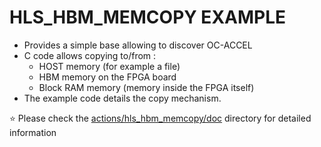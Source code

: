 # HLS_HBM_MEMCOPY EXAMPLE

* Provides a simple base allowing to discover OC-ACCEL
* C code allows copying to/from :
  * HOST memory (for example a file)
  * HBM memory on the FPGA board
  * Block RAM memory (memory inside the FPGA itself)
* The example code details the copy mechanism.

:star: Please check the [actions/hls_hbm_memcopy/doc](./doc/) directory for detailed information

